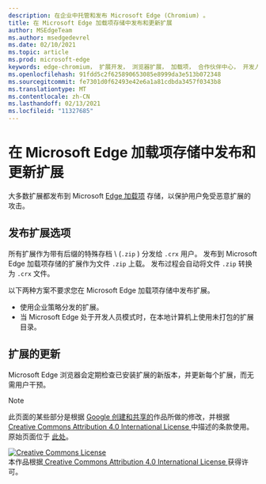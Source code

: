 ```yaml
---
description: 在企业中托管和发布 Microsoft Edge (Chromium) 。
title: 在 Microsoft Edge 加载项存储中发布和更新扩展
author: MSEdgeTeam
ms.author: msedgedevrel
ms.date: 02/10/2021
ms.topic: article
ms.prod: microsoft-edge
keywords: edge-chromium， 扩展开发， 浏览器扩展， 加载项， 合作伙伴中心， 开发人员
ms.openlocfilehash: 91fdd5c2f625890653085e8999da3e513b072348
ms.sourcegitcommit: fe7301d0f62493e42e6a1a81cdbda3457f0343b8
ms.translationtype: MT
ms.contentlocale: zh-CN
ms.lasthandoff: 02/13/2021
ms.locfileid: "11327685"
---
```

# 在 Microsoft Edge 加载项存储中发布和更新扩展  

大多数扩展都发布到 Microsoft [Edge 加载项][MicrosoftMicrosoftedgeInsiderAddonsEdgeextensions] 存储，以保护用户免受恶意扩展的攻击。  

## 发布扩展选项  

所有扩展作为带有后缀的特殊存档 \ (`.zip` \) 分发给 `.crx` 用户。  发布到 Microsoft Edge 加载项存储的扩展作为文件 `.zip` 上载。  发布过程会自动将文件 `.zip` 转换为 `.crx` 文件。  

以下两种方案不要求您在 Microsoft Edge 加载项存储中发布扩展。  

*   使用企业策略分发的扩展。  
*   当 Microsoft Edge 处于开发人员模式时，在本地计算机上使用未打包的扩展目录。  

## 扩展的更新

Microsoft Edge 浏览器会定期检查已安装扩展的新版本，并更新每个扩展，而无需用户干预。  

<!-- links -->  

[MicrosoftMicrosoftedgeInsiderAddonsEdgeextensions]: https://microsoftedge.microsoft.com/insider-addons/category/EdgeExtensions "扩展 - Microsoft Edge 预览体验成员|Microsoft"  

> [!NOTE]
> 此页面的某些部分是根据 [Google 创建和共享的][GoogleSitePolicies]作品所做的修改，并根据[ Creative Commons Attribution 4.0 International License ][CCA4IL]中描述的条款使用。  
> 原始页面位于 [此处](https://developer.chrome.com/extensions/hosting)。  

[![Creative Commons License][CCby4Image]][CCA4IL]  
本作品根据[ Creative Commons Attribution 4.0 International License ][CCA4IL]获得许可。  

[CCA4IL]: https://creativecommons.org/licenses/by/4.0  
[CCby4Image]: https://i.creativecommons.org/l/by/4.0/88x31.png  
[GoogleSitePolicies]: https://developers.google.com/terms/site-policies  
